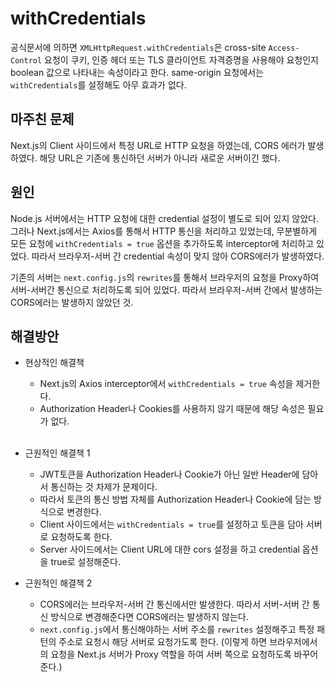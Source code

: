 withCredentials
================

공식문서에 의하면 `XMLHttpRequest.withCredentials`은 cross-site `Access-Control` 요청이 쿠키, 인증 헤더 또는 TLS 클라이언트 자격증명을 사용해야 요청인지 boolean 값으로 나타내는 속성이라고 한다. same-origin 요청에서는 `withCredentials`를 설정해도 아무 효과가 없다.
<br/>

마주친 문제
----------
Next.js의 Client 사이드에서 특정 URL로 HTTP 요청을 하였는데, CORS 에러가 발생하였다. 해당 URL은 기존에 통신하던 서버가 아니라 새로운 서버이긴 했다.
<br/>

원인
----
Node.js 서버에서는 HTTP 요청에 대한 credential 설정이 별도로 되어 있지 않았다. 그러나 Next.js에서는 Axios를 통해서 HTTP 통신을 처리하고 있었는데, 무분별하게 모든 요청에 `withCredentials = true` 옵션을 추가하도록 interceptor에 처리하고 있었다. 따라서 브라우저-서버 간 credential 속성이 맞지 않아 CORS에러가 발생하였다.

기존의 서버는 `next.config.js`의 `rewrites`를 통해서 브라우저의 요청을 Proxy하여 서버-서버간 통신으로 처리하도록 되어 있었다. 따라서 브라우저-서버 간에서 발생하는 CORS에러는 발생하지 않았던 것.
<br/>

해결방안
---
- 현상적인 해결책
  - Next.js의 Axios interceptor에서 `withCredentials = true` 속성을 제거한다.
  - Authorization Header나 Cookies를 사용하지 않기 때문에 해당 속성은 필요가 없다.
  <br/>

- 근원적인 해결책 1
  - JWT토큰을 Authorization Header나 Cookie가 아닌 일반 Header에 담아서 통신하는 것 차제가 문제이다.
  - 따라서 토큰의 통신 방법 자체를 Authorization Header나 Cookie에 담는 방식으로 변경한다.
  - Client 사이드에서는 `withCredentials = true`를 설정하고 토큰을 담아 서버로 요청하도록 한다.
  - Server 사이드에서는 Client URL에 대한 cors 설정을 하고 credential 옵션을 true로 설정해준다.
    <br/>

- 근원적인 해결책 2
  - CORS에러는 브라우저-서버 간 통신에서만 발생한다. 따라서 서버-서버 간 통신 방식으로 변경해준다면 CORS에러는 발생하지 않는다.
  - `next.config.js`에서 통신해야하는 서버 주소를 `rewrites` 설정해주고 특정 패턴의 주소로 요청시 해당 서버로 요청가도록 한다. (이렇게 하면 브라우저에서의 요청을 Next.js 서버가 Proxy 역할을 하여 서버 쪽으로 요청하도록 바꾸어준다.)
